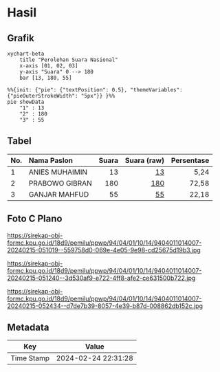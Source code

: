 # Hasil

## Grafik

```mermaid
xychart-beta
    title "Perolehan Suara Nasional"
    x-axis [01, 02, 03]
    y-axis "Suara" 0 --> 180
    bar [13, 180, 55]
```

```mermaid
%%{init: {"pie": {"textPosition": 0.5}, "themeVariables": {"pieOuterStrokeWidth": "5px"}} }%%
pie showData
    "1" : 13
    "2" : 180
    "3" : 55
```

## Tabel

| No. | Nama Paslon    | Suara | Suara (raw) | Persentase |
|:--- |:-------------- | -----:| -----------:| ----------:|
| 1   | ANIES MUHAIMIN | 13    | [13][p-1]   | 5,24       |
| 2   | PRABOWO GIBRAN | 180   | [180][p-2]  | 72,58      |
| 3   | GANJAR MAHFUD  | 55    | [55][p-3]   | 22,18      |


[p-1]: https://github.com/gigit-pemilu/pemilu-2024/blob/main/pilpres/hitung-suara/sub/94-papua-tengah/sub/04-mimika/sub/01-mimika-baru/sub/1014-timika-indah/sub/007-tps/sub/paslon-1.txt
[p-2]: https://github.com/gigit-pemilu/pemilu-2024/blob/main/pilpres/hitung-suara/sub/94-papua-tengah/sub/04-mimika/sub/01-mimika-baru/sub/1014-timika-indah/sub/007-tps/sub/paslon-2.txt
[p-3]: https://github.com/gigit-pemilu/pemilu-2024/blob/main/pilpres/hitung-suara/sub/94-papua-tengah/sub/04-mimika/sub/01-mimika-baru/sub/1014-timika-indah/sub/007-tps/sub/paslon-3.txt

## Foto C Plano

https://sirekap-obj-formc.kpu.go.id/18d9/pemilu/ppwp/94/04/01/10/14/9404011014007-20240215-051019--559758d0-069e-4e05-9e98-cd25675d19b3.jpg

https://sirekap-obj-formc.kpu.go.id/18d9/pemilu/ppwp/94/04/01/10/14/9404011014007-20240215-051240--3d530af9-e722-4ff8-afe2-ce631500b722.jpg

https://sirekap-obj-formc.kpu.go.id/18d9/pemilu/ppwp/94/04/01/10/14/9404011014007-20240215-052434--d7de7b39-8057-4e39-b87d-008862db152c.jpg


## Metadata

| Key        | Value               |
| ---------- | ------------------- |
| Time Stamp | 2024-02-24 22:31:28 |



